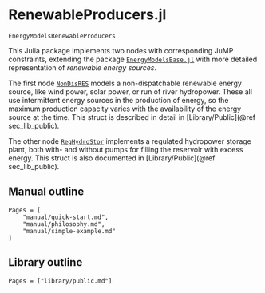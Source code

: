 # RenewableProducers.jl

```@docs
EnergyModelsRenewableProducers
```

This Julia package implements two nodes with corresponding JuMP constraints, extending the package 
[`EnergyModelsBase.jl`](https://clean_export.pages.sintef.no/energymodelsbase.jl/) 
with more detailed representation of *renewable energy sources*.

The first node [`NonDisRES`](@ref) models a non-dispatchable renewable energy source, like 
wind power, solar power, or run of river hydropower. These all use intermittent energy 
sources in the production of energy, so the maximum production capacity varies with the 
availability of the energy source at the time. This struct is described in detail in 
[Library/Public](@ref sec_lib_public).

The other node [`RegHydroStor`](@ref) implements a regulated hydropower storage plant, 
both with- and without pumps for filling the reservoir with excess energy. This struct is 
also documented in [Library/Public](@ref sec_lib_public).


## Manual outline
```@contents
Pages = [
    "manual/quick-start.md",
    "manual/philosophy.md",
    "manual/simple-example.md"
]
```

## Library outline
```@contents
Pages = ["library/public.md"]
```
